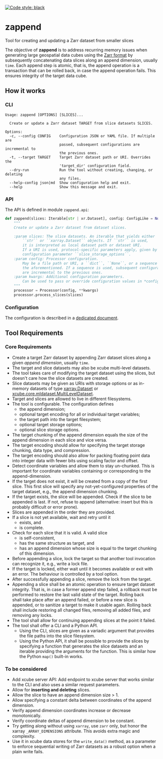 [![Code style: black](https://img.shields.io/badge/code%20style-black-000000.svg)](https://github.com/psf/black)

# zappend

Tool for creating and updating a Zarr dataset from smaller slices

The objective of **zappend** is to address recurring memory issues when 
generating large geospatial data cubes using the 
[Zarr format](https://zarr.readthedocs.io/) by subsequently concatenating data
slices along an append dimension, usually `time`. Each append step is atomic, 
that is, the append operation is a transaction that can be rolled back, 
in case the append operation fails. This ensures integrity of the target 
data cube. 

## How it works

### CLI

```
Usage: zappend [OPTIONS] [SLICES]...

  Create or update a Zarr dataset TARGET from slice datasets SLICES.

Options:
  -c, --config CONFIG    Configuration JSON or YAML file. If multiple are
                         passed, subsequent configurations are incremental to
                         the previous ones.
  -t, --target TARGET    Target Zarr dataset path or URI. Overrides the
                         'target_dir' configuration field.
  --dry-run              Run the tool without creating, changing, or deleting
                         any files.
  --help-config json|md  Show configuration help and exit.
  --help                 Show this message and exit.
```

### API

The API is defined in module `zappend.api`:

```python
def zappend(slices: Iterable[str | xr.Dataset], config: ConfigLike = None, **kwargs):
    """
    Create or update a Zarr dataset from dataset slices.

    :param slices: The slice datasets. An iterable that yields either
        ``str`` or ``xarray.Dataset`` objects. If ``str`` is used,
        it is interpreted as local dataset path or dataset URI.
        If a URI is used, protocol-specific parameters apply, given by
        configuration parameter ``slice_storage_options``.
    :param config: Processor configuration.
        May be a file path or URI, a ``dict``, ``None``, or a sequence of
        the aforementioned. If a sequence is used, subsequent configurations
        are incremental to the previous ones.
    :param kwargs: Additional configuration parameters.
        Can be used to pass or override configuration values in *config*.
    """
    processor = Processor(config, **kwargs)
    processor.process_slices(slices)
```

### Configuration

The configuration is described in a
[dedicated document](https://github.com/bcdev/zappend/blob/main/CONFIG.md).


## Tool Requirements

### Core Requirements

* Create a target Zarr dataset by appending Zarr dataset slices along a 
  given *append dimension*, usually `time`.   
* The target and slice datasets may also be xcube multi-level datasets. 
* The tool takes care of modifying the target dataset using the slices,
  but doesn't care how the slice datasets are created.
* Slice datasets may be given as URIs with storage options or as 
  in-memory datasets of type 
  [xarray.Dataset](https://docs.xarray.dev/en/stable/generated/xarray.Dataset.html)
  or 
  [xcube.core.mldataset.MultiLevelDataset](https://xcube.readthedocs.io/en/latest/mldatasets.html).
* Target and slices are allowed to live in different filesystems.
* The tool is configurable. The configuration defines 
  - the append dimension;
  - optional target encoding for all or individual target variables;
  - the target path into the target filesystem;
  - optional target storage options;
  - optional slice storage options.
* The target chunking of the append dimension equals the size of the append 
  dimension in each slice and vice versa. 
* The target encoding should allow for specifying the target storage chunking, 
  data type, and compression. 
* The target encoding should also allow for packing floating point data into 
  integer data with fewer bits using scaling factor and offset.
* Detect coordinate variables and allow them to stay un-chunked.
  This is important for coordinate variables containing or corresponding 
  to the append-dimension.
* If the target does not exist, it will be created from a copy of the first 
  slice. This first slice will specify any not-yet-configured properties
  of the target dataset, e.g., the append dimension chunking.
* If the target exists, the slice will be appended. Check if the slice to be 
  appended is last. If not, refuse to append (alternative: insert but this is 
  probably difficult or error prone).
* Slices are appended in the order they are provided.
* If a slice is not yet available, wait and retry until it 
  - exists, and
  - is complete.
* Check for each slice that it is valid. A valid slice
  - is self-consistent, 
  - has the same structure as target, and
  - has an append dimension whose size is equal to the target chunking of
    this dimension.
* Before appending a slice, lock the target so that another tool invocation 
  can recognize it, e.g., write a lock file.
* If the target is locked, either wait until it becomes available or exit 
  with an error. The behaviour is controlled by a tool option.
* After successfully appending a slice, remove the lock from the target.
* Appending a slice shall be an atomic operation to ensure target dataset 
  integrity. That is, in case a former append step failed, a rollback must
  be performed to restore the last valid state of the target. Rolling back  
  shall take place after an append failed, or before a new slice is appended,
  or to sanitize a target to make it usable again. Rolling back shall 
  include restoring all changed files, removing all added files, 
  and removing any locks. 
* The tool shall allow for continuing appending slices at the point
  it failed.
* The tool shall offer a CLI and a Python API.
  - Using the CLI, slices are given as a variadic argument that provides the 
    file paths into the slice filesystem.
  - Using the Python API, it shall be possible to provide the slices by 
    specifying a function that generates the slice datasets and an
    iterable providing the arguments for the function.
    This is similar how the Python `map()` built-in works.

### To be considered

* Add xcube server API: Add endpoint to xcube server that works similar 
  to the CLI and also uses a similar request parameters.
* Allow for **inserting and deleting** slices.
* Allow the slice to have an append dimension size > 1. 
* Allow specifying a constant delta between coordinates of the
  append dimension.
* Verify append dimension coordinates increase or decrease monotonically. 
* Verify coordinate deltas of append dimension to be constant. 
* Try getting along without using `xarray`, use `zarr` only,
  but honor the xarray `_ARRAY_DIMENSIONS` attribute. 
  This avoids extra magic and complexity.
* Use it in xcube data stores for the `write_data()` method, as a parameter 
  to enforce sequential writing of Zarr datasets as a robust option when a 
  plain write fails.

